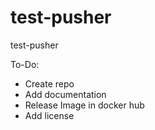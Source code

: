 # test-pusher
test-pusher

To-Do:
* Create repo
* Add documentation
* Release Image in docker hub
* Add license

